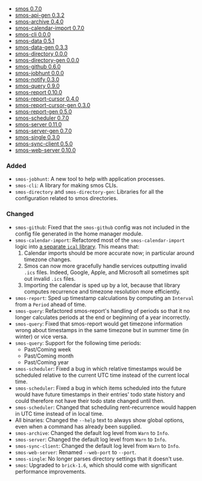 - <a name="smos-0.7.0">[smos 0.7.0](#smos-0.7.0)
- <a name="smos-api-gen-0.3.2">[smos-api-gen 0.3.2](#smos-api-gen-0.3.2)
- <a name="smos-archive-0.4.0">[smos-archive 0.4.0](#smos-archive-0.4.0)
- <a name="smos-calendar-import-0.7.0">[smos-calendar-import 0.7.0](#smos-calendar-import-0.7.0)
- <a name="smos-cli-0.0.0">[smos-cli 0.0.0](#smos-cli-0.0.0)
- <a name="smos-data-0.5.1">[smos-data 0.5.1](#smos-data-0.5.1)
- <a name="smos-data-gen-0.3.3">[smos-data-gen 0.3.3](#smos-data-gen-0.3.3)
- <a name="smos-directory-0.0.0">[smos-directory 0.0.0](#smos-directory-0.0.0)
- <a name="smos-directory-gen-0.0.0">[smos-directory-gen 0.0.0](#smos-directory-gen-0.0.0)
- <a name="smos-github-0.6.0">[smos-github 0.6.0](#smos-github-0.6.0)
- <a name="smos-jobhunt-0.0.0">[smos-jobhunt 0.0.0](#smos-jobhunt-0.0.0)
- <a name="smos-notify-0.3.0">[smos-notify 0.3.0](#smos-notify-0.3.0)
- <a name="smos-query-0.9.0">[smos-query 0.9.0](#smos-query-0.9.0)
- <a name="smos-report-0.10.0">[smos-report 0.10.0](#smos-report-0.10.0)
- <a name="smos-report-cursor-0.4.0">[smos-report-cursor 0.4.0](#smos-report-cursor-0.4.0)
- <a name="smos-report-cursor-gen-0.3.0">[smos-report-cursor-gen 0.3.0](#smos-report-cursor-gen-0.3.0)
- <a name="smos-report-gen-0.5.0">[smos-report-gen 0.5.0](#smos-report-gen-0.5.0)
- <a name="smos-scheduler-0.7.0">[smos-scheduler 0.7.0](#smos-scheduler-0.7.0)
- <a name="smos-server-0.11.0">[smos-server 0.11.0](#smos-server-0.11.0)
- <a name="smos-server-gen-0.7.0">[smos-server-gen 0.7.0](#smos-server-gen-0.7.0)
- <a name="smos-single-0.3.0">[smos-single 0.3.0](#smos-single-0.3.0)
- <a name="smos-sync-client-0.5.0">[smos-sync-client 0.5.0](#smos-sync-client-0.5.0)
- <a name="smos-web-server-0.10.0">[smos-web-server 0.10.0](#smos-web-server-0.10.0)

### Added

* `smos-jobhunt`: A new tool to help with application processes.
* `smos-cli`: A library for making smos CLIs.
* `smos-directory` and `smos-directory-gen`: Libraries for all the configuration related to smos directories.

### Changed

* `smos-github`:
  Fixed that the `smos-github` config was not included in the config file
  generated in the home manager module.
* `smos-calendar-import`:
  Refactored most of the `smos-calendar-import` logic into [a separate `ical` library](https://github.com/NorfairKing/ical).
  This means that:
  1. Calendar imports should be more accurate now; in particular around timezone changes.
  2. Smos can now more gracefully handle services outputting invalid `.ics` files.
     Indeed, Google, Apple, and Microsoft all sometimes spit out invalid `.ics` files.
  3. Importing the calendar is sped up by a lot, because that library computes
     recurrence and timezone resolution more efficiently.
* `smos-report`: Sped up timestamp calculations by computing an `Interval` from a `Period` ahead of time.
* `smos-query`:
  Refactored smos-report's handling of periods so that it no longer calculates
  periods at the end or beginning of a year incorrectly.
* `smos-query`:
  Fixed that smos-report would get timezone information wrong about timestamps
  in the same timezone but in summer time (in winter) or vice versa.
* `smos-query`: Support for the following time periods:
  * Past/Coming week
  * Past/Coming month
  * Past/Coming year
* `smos-scheduler`: Fixed a bug in which relative timestamps would be scheduled
  relative to the current UTC time instead of the current local time.
* `smos-scheduler`: Fixed a bug in which items scheduled into the future would
  have future timestamps in their entries' todo state history and could
  therefore not have their todo state changed until then.
* `smos-scheduler`: Changed that scheduling rent-recurrence would happen in UTC
  time instead of in local time.
* All binaries: Changed the `--help` text to always show global options, even when a command has already been supplied.
* `smos-archive`: Changed the default log level from `Warn` to `Info`.
* `smos-server`: Changed the default log level from `Warn` to `Info`.
* `smos-sync-client`: Changed the default log level from `Warn` to `Info`.
* `smos-web-server`: Renamed `--web-port` to `--port`.
* `smos-single`: No longer parses directory settings that it doesn't use.
* `smos`: Upgraded to `brick-1.6`, which should come with significant performance improvements.

